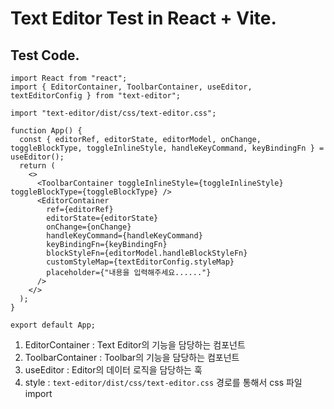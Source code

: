 # Text Editor Test in React + Vite.

## Test Code.

```tsx
import React from "react";
import { EditorContainer, ToolbarContainer, useEditor, textEditorConfig } from "text-editor";

import "text-editor/dist/css/text-editor.css";

function App() {
  const { editorRef, editorState, editorModel, onChange, toggleBlockType, toggleInlineStyle, handleKeyCommand, keyBindingFn } = useEditor();
  return (
    <>
      <ToolbarContainer toggleInlineStyle={toggleInlineStyle} toggleBlockType={toggleBlockType} />
      <EditorContainer
        ref={editorRef}
        editorState={editorState}
        onChange={onChange}
        handleKeyCommand={handleKeyCommand}
        keyBindingFn={keyBindingFn}
        blockStyleFn={editorModel.handleBlockStyleFn}
        customStyleMap={textEditorConfig.styleMap}
        placeholder={"내용을 입력해주세요......"}
      />
    </>
  );
}

export default App;
```

1. EditorContainer : Text Editor의 기능을 담당하는 컴포넌트
2. ToolbarContainer : Toolbar의 기능을 담당하는 컴포넌트
3. useEditor : Editor의 데이터 로직을 담당하는 훅
4. style : `text-editor/dist/css/text-editor.css` 경로를 통해서 css 파일 import

